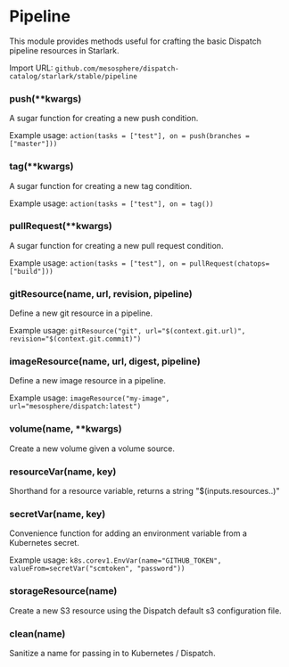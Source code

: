 
# Pipeline

This module provides methods useful for crafting the basic Dispatch pipeline resources in Starlark.

Import URL: `github.com/mesosphere/dispatch-catalog/starlark/stable/pipeline`

### push(**kwargs)


A sugar function for creating a new push condition.

Example usage: `action(tasks = ["test"], on = push(branches = ["master"]))`


### tag(**kwargs)


A sugar function for creating a new tag condition.

Example usage: `action(tasks = ["test"], on = tag())`


### pullRequest(**kwargs)


A sugar function for creating a new pull request condition.

Example usage: `action(tasks = ["test"], on = pullRequest(chatops=["build"]))`


### gitResource(name, url, revision, pipeline)


Define a new git resource in a pipeline.

Example usage: `gitResource("git", url="$(context.git.url)", revision="$(context.git.commit)")`


### imageResource(name, url, digest, pipeline)


Define a new image resource in a pipeline.

Example usage: `imageResource("my-image", url="mesosphere/dispatch:latest")`


### volume(name, **kwargs)


Create a new volume given a volume source.


### resourceVar(name, key)


Shorthand for a resource variable, returns a string "$(inputs.resources.<name>.<key>)"


### secretVar(name, key)


Convenience function for adding an environment variable from a Kubernetes secret.

Example usage: `k8s.corev1.EnvVar(name="GITHUB_TOKEN", valueFrom=secretVar("scmtoken", "password"))`


### storageResource(name)


Create a new S3 resource using the Dispatch default s3 configuration file.


### clean(name)


Sanitize a name for passing in to Kubernetes / Dispatch.



